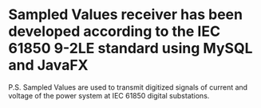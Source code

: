 # Sampled Values receiver has been developed according to the IEC 61850 9-2LE standard using MySQL and JavaFX

P.S. Sampled Values are used to transmit digitized signals of current and voltage of the power system at IEC 61850 digital substations.
